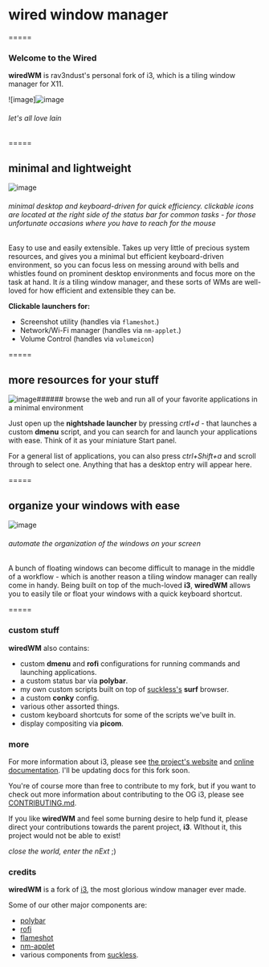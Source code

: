# wired window manager
=====

### Welcome to the Wired

**wiredWM** is rav3ndust's personal fork of i3, which is a tiling window manager for X11.

![image]![image](https://github.com/rav3ndust/wiredWM/assets/35274771/93f7b471-6b64-4f0d-b542-def097533ffe)

###### let's all love lain

=====

## minimal and lightweight 

![image](https://user-images.githubusercontent.com/35274771/189591225-95261511-a82a-4586-9af0-bf4250f1f8cd.png)
###### minimal desktop and keyboard-driven for quick efficiency. clickable icons are located at the right side of the status bar for common tasks - for those unfortunate occasions where you have to reach for the mouse

Easy to use and easily extensible. Takes up very little of precious system resources, and gives you a minimal but efficient keyboard-driven environment, so you can focus less on messing around with bells and whistles found on prominent desktop environments and focus more on the task at hand. It *is* a tiling window manager, and these sorts of WMs are well-loved for how efficient and extensible they can be. 

**Clickable launchers for:**

- Screenshot utility (handles via `flameshot`.)
- Network/Wi-Fi manager (handles via `nm-applet`.)
- Volume Control (handles via `volumeicon`) 

=====

## more resources for your stuff

![image](https://user-images.githubusercontent.com/35274771/189590616-299a60d1-7add-4bde-805a-891a2c4e0ddd.png)###### browse the web and run all of your favorite applications in a minimal environment 

Just open up the **nightshade launcher** by pressing *crtl+d* - that launches a custom **dmenu** script, and you can search for and launch your applications with ease. Think of it as your miniature Start panel.

For a general list of applications, you can also press *ctrl+Shift+a* and scroll through to select one. Anything that has a desktop entry will appear here. 

=====

## organize your windows with ease

![image](https://user-images.githubusercontent.com/35274771/189590507-5ea54571-21a8-4a4a-956f-b50a589c2303.png)
###### automate the organization of the windows on your screen

A bunch of floating windows can become difficult to manage in the middle of a workflow - which is another reason a tiling window manager can really come in handy. Being built on top of the much-loved **i3**, **wiredWM** allows you to easily tile or float your windows with a quick keyboard shortcut. 

=====

### custom stuff

**wiredWM** also contains: 

- custom **dmenu** and **rofi** configurations for running commands and launching applications.
- a custom status bar via **polybar**. 
- my own custom scripts built on top of [suckless's](https://suckless.org) **surf** browser.
- a custom **conky** config.
- various other assorted things.
- custom keyboard shortcuts for some of the scripts we've built in.
- display compositing via **picom**. 

### more 

For more information about i3, please see [the project's website](https://i3wm.org/) and [online documentation](https://i3wm.org/docs/). I'll be updating docs for this fork soon. 

You're of course more than free to contribute to my fork, but if you want to check out more information about contributing to the OG i3, please see [CONTRIBUTING.md](.github/CONTRIBUTING.md). 

If you like **wiredWM** and feel some burning desire to help fund it, please direct your contributions towards the parent project, **i3**. WIthout it, this project would not be able to exist! 

*close the world, enter the nExt* ;)

### credits 

**wiredWM** is a fork of [i3](https://github.com/i3/i3), the most glorious window manager ever made.

Some of our other major components are: 

- [polybar](https://github.com/polybar/polybar)
- [rofi](https://github.com/davatorium/rofi)
- [flameshot](https://github.com/flameshot-org/flameshot)
- [nm-applet](https://github.com/pavlix/nm-applet)
- various components from [suckless](https://suckless.org).
